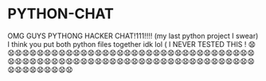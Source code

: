 # PYTHON-CHAT
OMG GUYS PYTHONG HACKER CHAT!111!!!! (my last python project I swear)
I think you put both python files together idk lol ( I NEVER TESTED THIS ! 😧😧😧😧😧😧😧😧😧😧😧😧😧😧😧😧😧😧😧😧😧😧😧😧😧😧😧😧😧😧😧😧😧😧😧😧😧😧😧😧😧😧😧😧😧😧😧😧😧😧😧😧😧😧😧😧😧😧😧😧😧😧😧😧😧😧😧😧😧😧😧😧😧😧😧😧😧😧
